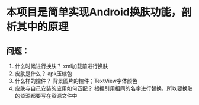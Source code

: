 # 本项目是简单实现Android换肤功能，剖析其中的原理 #
## 问题： ##
1. 什么时候进行换肤？
	xml加载前进行换肤
2. 皮肤是什么？
	apk压缩包 
3. 什么样的控件？
	背景图片的控件；TextView字体颜色
4. 皮肤与自己安装的应用如何匹配？
	根据引用相同的名字进行替换，所以要换肤的资源都要写在资源文件中